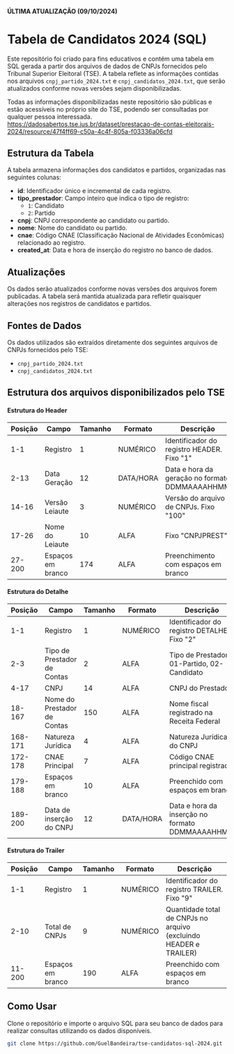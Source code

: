 #### ÚLTIMA ATUALIZAÇÃO (09/10/2024)

# Tabela de Candidatos 2024 (SQL)

Este repositório foi criado para fins educativos e contém uma tabela em SQL gerada a partir dos arquivos de dados de CNPJs fornecidos pelo Tribunal Superior Eleitoral (TSE). A tabela reflete as informações contidas nos arquivos `cnpj_partido_2024.txt` e `cnpj_candidatos_2024.txt`, que serão atualizados conforme novas versões sejam disponibilizadas. 

Todas as informações disponibilizadas neste repositório são públicas e estão acessíveis no próprio site do TSE, podendo ser consultadas por qualquer pessoa interessada.<br>
https://dadosabertos.tse.jus.br/dataset/prestacao-de-contas-eleitorais-2024/resource/47f4ff69-c50a-4c4f-805a-f03336a06cfd 

## Estrutura da Tabela

A tabela armazena informações dos candidatos e partidos, organizadas nas seguintes colunas:

- **id**: Identificador único e incremental de cada registro.
- **tipo_prestador**: Campo inteiro que indica o tipo de registro:
  - `1`: Candidato
  - `2`: Partido
- **cnpj**: CNPJ correspondente ao candidato ou partido.
- **nome**: Nome do candidato ou partido.
- **cnae**: Código CNAE (Classificação Nacional de Atividades Econômicas) relacionado ao registro.
- **created_at**: Data e hora de inserção do registro no banco de dados.

## Atualizações

Os dados serão atualizados conforme novas versões dos arquivos forem publicadas. A tabela será mantida atualizada para refletir quaisquer alterações nos registros de candidatos e partidos.

## Fontes de Dados

Os dados utilizados são extraídos diretamente dos seguintes arquivos de CNPJs fornecidos pelo TSE:
- `cnpj_partido_2024.txt`
- `cnpj_candidatos_2024.txt`

## Estrutura dos arquivos disponibilizados pelo TSE

#### Estrutura do Header
| Posição | Campo            | Tamanho | Formato    | Descrição                                             |
|---------|------------------|---------|------------|-------------------------------------------------------|
| 1-1     | Registro          | 1       | NUMÉRICO   | Identificador do registro HEADER. Fixo "1"            |
| 2-13    | Data Geração      | 12      | DATA/HORA  | Data e hora da geração no formato DDMMAAAAHHMM        |
| 14-16   | Versão Leiaute    | 3       | NUMÉRICO   | Versão do arquivo de CNPJs. Fixo "100"                |
| 17-26   | Nome do Leiaute   | 10      | ALFA       | Fixo "CNPJPREST"                                      |
| 27-200  | Espaços em branco | 174     | ALFA       | Preenchimento com espaços em branco                   |

#### Estrutura do Detalhe
| Posição | Campo                        | Tamanho | Formato    | Descrição                                                    |
|---------|------------------------------|---------|------------|--------------------------------------------------------------|
| 1-1     | Registro                      | 1       | NUMÉRICO   | Identificador do registro DETALHE. Fixo "2"                   |
| 2-3     | Tipo de Prestador de Contas   | 2       | ALFA       | Tipo de Prestador: 01-Partido, 02-Candidato                   |
| 4-17    | CNPJ                          | 14      | ALFA       | CNPJ do Prestador                                             |
| 18-167  | Nome do Prestador de Contas   | 150     | ALFA       | Nome fiscal registrado na Receita Federal                     |
| 168-171 | Natureza Jurídica             | 4       | ALFA       | Natureza Jurídica do CNPJ                                     |
| 172-178 | CNAE Principal                | 7       | ALFA       | Código CNAE principal registrado                              |
| 179-188 | Espaços em branco             | 10      | ALFA       | Preenchido com espaços em branco                              |
| 189-200 | Data de inserção do CNPJ      | 12      | DATA/HORA  | Data e hora da inserção no formato DDMΜΑΑΑΑΗΗΜΜ               |

#### Estrutura do Trailer
| Posição | Campo           | Tamanho | Formato    | Descrição                                                    |
|---------|-----------------|---------|------------|--------------------------------------------------------------|
| 1-1     | Registro        | 1       | NUMÉRICO   | Identificador do registro TRAILER. Fixo "9"                   |
| 2-10    | Total de CNPJs  | 9       | NUMÉRICO   | Quantidade total de CNPJs no arquivo (excluindo HEADER e TRAILER) |
| 11-200  | Espaços em branco | 190     | ALFA       | Preenchido com espaços em branco                              |

## Como Usar

Clone o repositório e importe o arquivo SQL para seu banco de dados para realizar consultas utilizando os dados disponíveis.

```bash
git clone https://github.com/GuelBandeira/tse-candidatos-sql-2024.git
